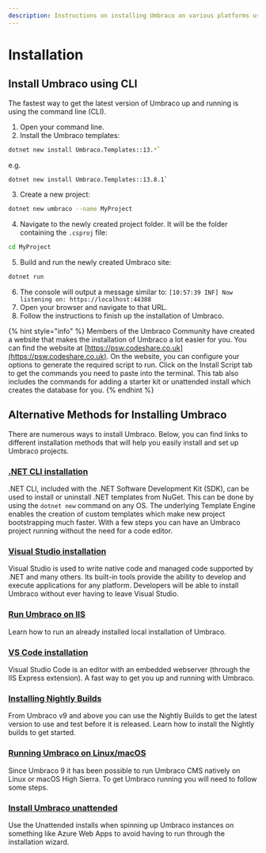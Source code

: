 ```yaml
---
description: Instructions on installing Umbraco on various platforms using various tools.
---
```


# Installation

## Install Umbraco using CLI

The fastest way to get the latest version of Umbraco up and running is using the command line (CLI).

1. Open your command line.
2. Install the Umbraco templates:

```bash
dotnet new install Umbraco.Templates::13.*`
```

e.g.

```bash
dotnet new install Umbraco.Templates::13.8.1`
```

3. Create a new project:

```bash
dotnet new umbraco --name MyProject
```

4. Navigate to the newly created project folder. It will be the folder containing the `.csproj` file:

```bash
cd MyProject
```

5. Build and run the newly created Umbraco site:

```bash
dotnet run
```

6. The console will output a message similar to: `[10:57:39 INF] Now listening on: https://localhost:44388`
7. Open your browser and navigate to that URL.
8. Follow the instructions to finish up the installation of Umbraco.

{% hint style="info" %}
Members of the Umbraco Community have created a website that makes the installation of Umbraco a lot easier for you. You can find the website at [https://psw.codeshare.co.uk](https://psw.codeshare.co.uk). On the website, you can configure your options to generate the required script to run. Click on the Install Script tab to get the commands you need to paste into the terminal. This tab also includes the commands for adding a starter kit or unattended install which creates the database for you.
{% endhint %}

## Alternative Methods for Installing Umbraco

There are numerous ways to install Umbraco. Below, you can find links to different installation methods that will help you easily install and set up Umbraco projects.&#x20;

### [.NET CLI installation](install-umbraco-with-templates.md)

.NET CLI, included with the .NET Software Development Kit (SDK), can be used to install or uninstall .NET templates from NuGet. This can be done by using the `dotnet new` command on any OS. The underlying Template Engine enables the creation of custom templates which make new project bootstrapping much faster. With a few steps you can have an Umbraco project running without the need for a code editor.

### [Visual Studio installation](visual-studio.md)

Visual Studio is used to write native code and managed code supported by .NET and many others. Its built-in tools provide the ability to develop and execute applications for any platform. Developers will be able to install Umbraco without ever having to leave Visual Studio.

### [Run Umbraco on IIS](iis.md)

Learn how to run an already installed local installation of Umbraco.

### [VS Code installation](install-umbraco-with-vs-code.md)

Visual Studio Code is an editor with an embedded webserver (through the IIS Express extension). A fast way to get you up and running with Umbraco.

### [Installing Nightly Builds](installing-nightly-builds.md)

From Umbraco v9 and above you can use the Nightly Builds to get the latest version to use and test before it is released. Learn how to install the Nightly builds to get started.

### [Running Umbraco on Linux/macOS](running-umbraco-on-linux-macos.md)

Since Umbraco 9 it has been possible to run Umbraco CMS natively on Linux or macOS High Sierra. To get Umbraco running you will need to follow some steps.

### [Install Umbraco unattended](unattended-install.md)

Use the Unattended installs when spinning up Umbraco instances on something like Azure Web Apps to avoid having to run through the installation wizard.
